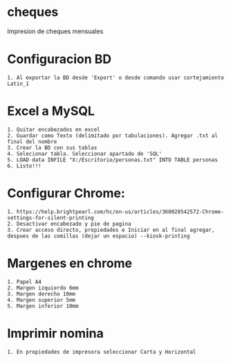 # cheques
Impresion de cheques mensuales

# Configuracion BD
	1. Al exportar la BD desde 'Export' o desde comando usar cortejamiento Latin_1
	
# Excel a MySQL
	1. Quitar encabezados en excel
	2. Guardar como Texto (delimitado por tabulaciones). Agregar .txt al final del nombre
	3. Crear la BD con sus tablas
	4. Selecionar tabla. Seleccionar apartado de 'SQL'
	5. LOAD data INFILE "X:/Escritorio/personas.txt" INTO TABLE personas
	6. Listo!!!

# Configurar Chrome:
	1. https://help.brightpearl.com/hc/en-us/articles/360028542572-Chrome-settings-for-silent-printing
	2. Desactivar encabezado y pie de pagina
	3. Crear acceso directo, propiedades e Iniciar en al final agregar, despues de las comillas (dejar un espacio) --kiosk-printing

# Margenes en chrome
	1. Papel A4
  	2. Margen izquierdo 6mm
  	3. Margen derecho 10mm
  	4. Margen superior 5mm
  	5. Margen inferior 10mm

# Imprimir nomina
	1. En propiedades de impresora seleccionar Carta y Horizontal
